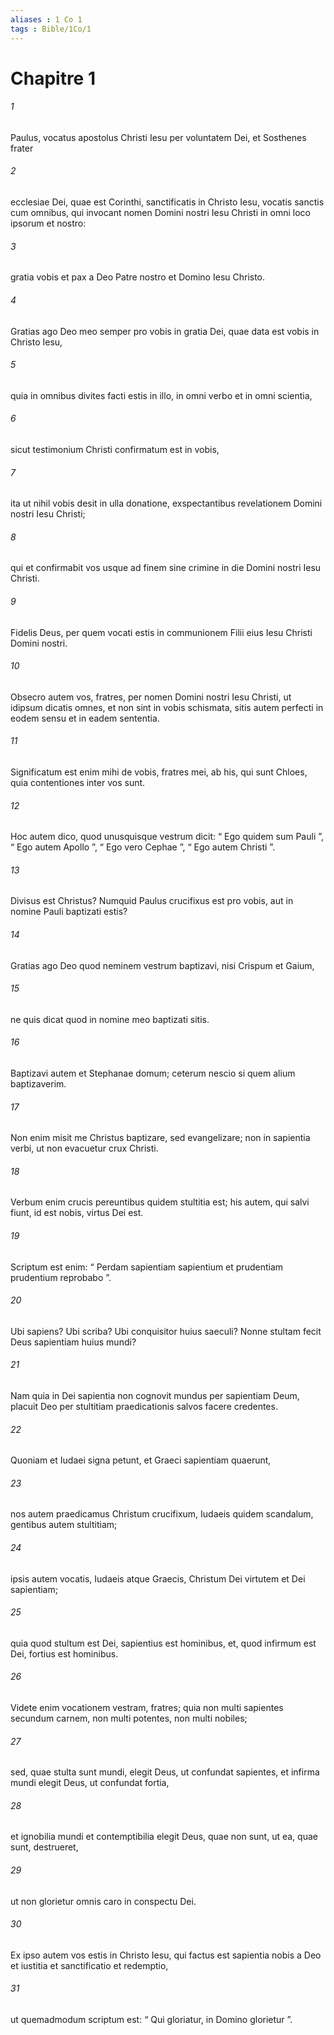 ```yaml
---
aliases : 1 Co 1
tags : Bible/1Co/1
---
```


# Chapitre 1

###### 1
Paulus, vocatus apostolus Christi Iesu per voluntatem Dei, et Sosthenes frater 
###### 2
ecclesiae Dei, quae est Corinthi, sanctificatis in Christo Iesu, vocatis sanctis cum omnibus, qui invocant nomen Domini nostri Iesu Christi in omni loco ipsorum et nostro: 
###### 3
gratia vobis et pax a Deo Patre nostro et Domino Iesu Christo.
###### 4
Gratias ago Deo meo semper pro vobis in gratia Dei, quae data est vobis in Christo Iesu, 
###### 5
quia in omnibus divites facti estis in illo, in omni verbo et in omni scientia, 
###### 6
sicut testimonium Christi confirmatum est in vobis, 
###### 7
ita ut nihil vobis desit in ulla donatione, exspectantibus revelationem Domini nostri Iesu Christi; 
###### 8
qui et confirmabit vos usque ad finem sine crimine in die Domini nostri Iesu Christi. 
###### 9
Fidelis Deus, per quem vocati estis in communionem Filii eius Iesu Christi Domini nostri.
###### 10
Obsecro autem vos, fratres, per nomen Domini nostri Iesu Christi, ut idipsum dicatis omnes, et non sint in vobis schismata, sitis autem perfecti in eodem sensu et in eadem sententia. 
###### 11
Significatum est enim mihi de vobis, fratres mei, ab his, qui sunt Chloes, quia contentiones inter vos sunt. 
###### 12
Hoc autem dico, quod unusquisque vestrum dicit: “ Ego quidem sum Pauli ”, “ Ego autem Apollo ”, “ Ego vero Cephae ”, “ Ego autem Christi ”.
###### 13
Divisus est Christus? Numquid Paulus crucifixus est pro vobis, aut in nomine Pauli baptizati estis? 
###### 14
Gratias ago Deo quod neminem vestrum baptizavi, nisi Crispum et Gaium, 
###### 15
ne quis dicat quod in nomine meo baptizati sitis. 
###### 16
Baptizavi autem et Stephanae domum; ceterum nescio si quem alium baptizaverim. 
###### 17
Non enim misit me Christus baptizare, sed evangelizare; non in sapientia verbi, ut non evacuetur crux Christi.
###### 18
Verbum enim crucis pereuntibus quidem stultitia est; his autem, qui salvi fiunt, id est nobis, virtus Dei est. 
###### 19
Scriptum est enim: “ Perdam sapientiam sapientium et prudentiam prudentium reprobabo ”.
###### 20
Ubi sapiens? Ubi scriba? Ubi conquisitor huius saeculi? Nonne stultam fecit Deus sapientiam huius mundi? 
###### 21
Nam quia in Dei sapientia non cognovit mundus per sapientiam Deum, placuit Deo per stultitiam praedicationis salvos facere credentes. 
###### 22
Quoniam et Iudaei signa petunt, et Graeci sapientiam quaerunt, 
###### 23
nos autem praedicamus Christum crucifixum, Iudaeis quidem scandalum, gentibus autem stultitiam; 
###### 24
ipsis autem vocatis, Iudaeis atque Graecis, Christum Dei virtutem et Dei sapientiam; 
###### 25
quia quod stultum est Dei, sapientius est hominibus, et, quod infirmum est Dei, fortius est hominibus.
###### 26
Videte enim vocationem vestram, fratres; quia non multi sapientes secundum carnem, non multi potentes, non multi nobiles; 
###### 27
sed, quae stulta sunt mundi, elegit Deus, ut confundat sapientes, et infirma mundi elegit Deus, ut confundat fortia, 
###### 28
et ignobilia mundi et contemptibilia elegit Deus, quae non sunt, ut ea, quae sunt, destrueret, 
###### 29
ut non glorietur omnis caro in conspectu Dei. 
###### 30
Ex ipso autem vos estis in Christo Iesu, qui factus est sapientia nobis a Deo et iustitia et sanctificatio et redemptio, 
###### 31
ut quemadmodum scriptum est: “ Qui gloriatur, in Domino glorietur ”.  
